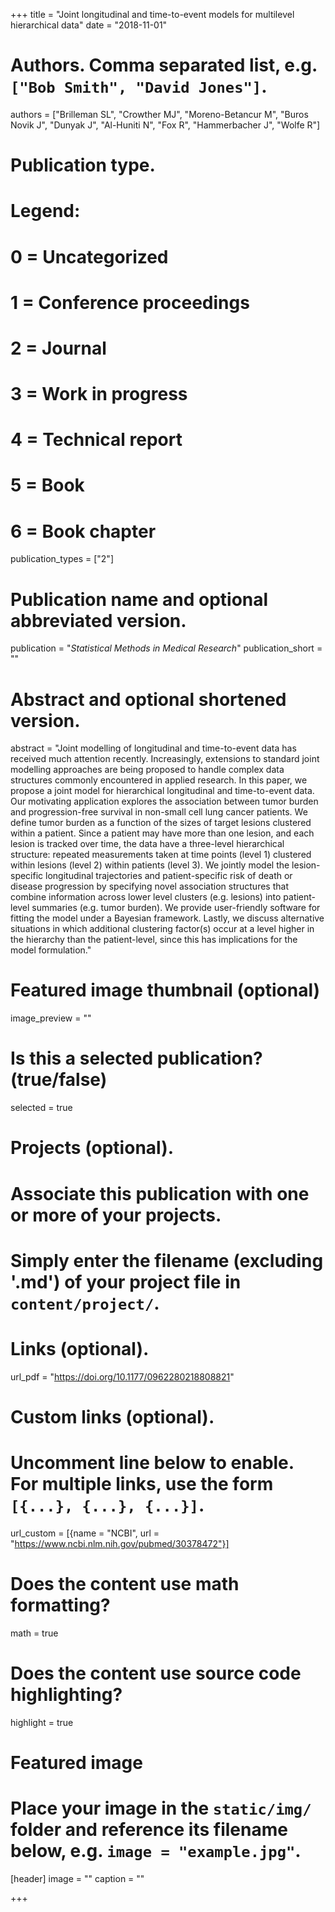 +++
title = "Joint longitudinal and time-to-event models for multilevel hierarchical data"
date = "2018-11-01"

# Authors. Comma separated list, e.g. `["Bob Smith", "David Jones"]`.
authors = ["Brilleman SL", "Crowther MJ", "Moreno-Betancur M", "Buros Novik J", "Dunyak J", "Al-Huniti N", "Fox R", "Hammerbacher J", "Wolfe R"]

# Publication type.
# Legend:
# 0 = Uncategorized
# 1 = Conference proceedings
# 2 = Journal
# 3 = Work in progress
# 4 = Technical report
# 5 = Book
# 6 = Book chapter
publication_types = ["2"]

# Publication name and optional abbreviated version.
publication = "*Statistical Methods in Medical Research*"
publication_short = ""

# Abstract and optional shortened version.
abstract = "Joint modelling of longitudinal and time-to-event data has received much attention recently. Increasingly, extensions to standard joint modelling approaches are being proposed to handle complex data structures commonly encountered in applied research. In this paper, we propose a joint model for hierarchical longitudinal and time-to-event data. Our motivating application explores the association between tumor burden and progression-free survival in non-small cell lung cancer patients. We define tumor burden as a function of the sizes of target lesions clustered within a patient. Since a patient may have more than one lesion, and each lesion is tracked over time, the data have a three-level hierarchical structure: repeated measurements taken at time points (level 1) clustered within lesions (level 2) within patients (level 3). We jointly model the lesion-specific longitudinal trajectories and patient-specific risk of death or disease progression by specifying novel association structures that combine information across lower level clusters (e.g. lesions) into patient-level summaries (e.g. tumor burden). We provide user-friendly software for fitting the model under a Bayesian framework. Lastly, we discuss alternative situations in which additional clustering factor(s) occur at a level higher in the hierarchy than the patient-level, since this has implications for the model formulation."

# Featured image thumbnail (optional)
image_preview = ""

# Is this a selected publication? (true/false)
selected = true

# Projects (optional).
#   Associate this publication with one or more of your projects.
#   Simply enter the filename (excluding '.md') of your project file in `content/project/`.

# Links (optional).
url_pdf = "https://doi.org/10.1177/0962280218808821"

# Custom links (optional).
#   Uncomment line below to enable. For multiple links, use the form `[{...}, {...}, {...}]`.
url_custom = [{name = "NCBI", url = "https://www.ncbi.nlm.nih.gov/pubmed/30378472"}]

# Does the content use math formatting?
math = true

# Does the content use source code highlighting?
highlight = true

# Featured image
# Place your image in the `static/img/` folder and reference its filename below, e.g. `image = "example.jpg"`.
[header]
image = ""
caption = ""

+++
